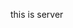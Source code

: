 <!--
 * @Description: 
 * @Author: zhouchen
 * @Date: 2024-11-19 15:55:21
 * @LastEditTime: 2024-11-19 15:55:31
 * @LastEditors: zhouchen
-->
this is server
